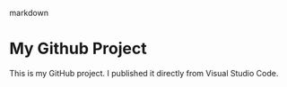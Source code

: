 markdown
# My Github Project
This is my GitHub project. I published it directly from Visual Studio Code.